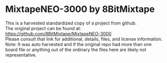 
# MixtapeNEO-3000 by 8BitMixtape  
This is a harvested standardized copy of a project from github.  
The original project can be found at:  
https://github.com/8BitMixtape/MixtapeNEO-3000  
Please consult that link for additional, details, files, and license information.  
Note: It was auto harvested and if the original repo had more than one board file or anything out of the ordinary the files here are likely not representative.  
    